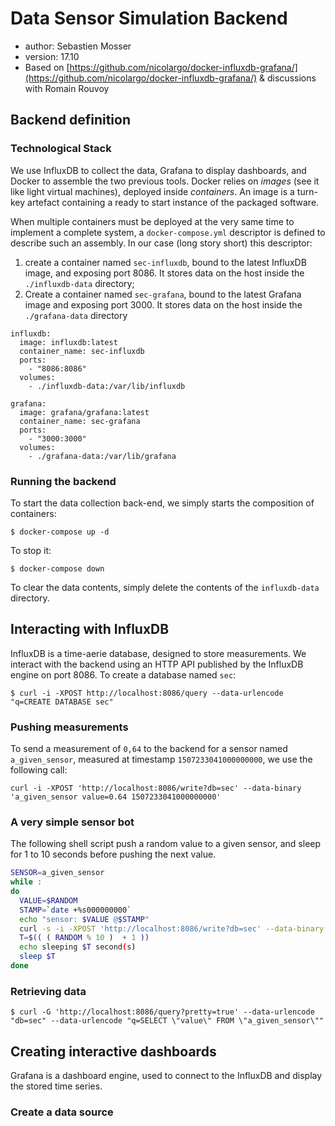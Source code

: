 # Data Sensor Simulation Backend

  * author: Sebastien Mosser
  * version: 17.10
  * Based on [https://github.com/nicolargo/docker-influxdb-grafana/](https://github.com/nicolargo/docker-influxdb-grafana/) & discussions with Romain Rouvoy


## Backend definition

### Technological Stack
  
We use InfluxDB to collect the data, Grafana to display dashboards, and Docker to assemble the two previous tools. Docker relies on _images_ (see it like light virtual machines), deployed inside _containers_. An image is a turn-key artefact containing a ready to start instance of the packaged software.

 When multiple containers must be deployed at the very same time to implement a complete system, a `docker-compose.yml` descriptor is defined to describe such an assembly. In our case (long story short) this descriptor:

  1. create a container named `sec-influxdb`, bound to the latest InfluxDB image, and exposing port 8086. It stores data on the host inside the `./influxdb-data` directory;
  2. Create a container named `sec-grafana`, bound to the latest Grafana image and exposing port 3000. It stores data on the host inside the `./grafana-data` directory

```docker
influxdb:
  image: influxdb:latest
  container_name: sec-influxdb
  ports:
    - "8086:8086"
  volumes:
    - ./influxdb-data:/var/lib/influxdb

grafana:
  image: grafana/grafana:latest
  container_name: sec-grafana
  ports:
    - "3000:3000"
  volumes:
    - ./grafana-data:/var/lib/grafana
```   
  
### Running the backend

To start the data collection back-end, we simply starts the composition of containers:

```
$ docker-compose up -d
```

To stop it:

```
$ docker-compose down
```

To clear the data contents, simply delete the contents of the `influxdb-data` directory. 

## Interacting with InfluxDB

InfluxDB is a time-aerie database, designed to store measurements. We interact with the backend using an HTTP API published by the InfluxDB engine on port 8086. To create a database named `sec`:

```
$ curl -i -XPOST http://localhost:8086/query --data-urlencode "q=CREATE DATABASE sec"
```

### Pushing measurements

To send a measurement of `0,64` to the backend for a sensor named `a_given_sensor`, measured at timestamp `1507233041000000000`, we use the following call:

```
curl -i -XPOST 'http://localhost:8086/write?db=sec' --data-binary 'a_given_sensor value=0.64 1507233041000000000'
```

### A very simple sensor bot

The following shell script push a random value to a given sensor, and sleep for 1 to 10 seconds before pushing the next value.

```bash
SENSOR=a_given_sensor
while :
do 
  VALUE=$RANDOM
  STAMP=`date +%s000000000`
  echo "sensor: $VALUE @$STAMP"
  curl -s -i -XPOST 'http://localhost:8086/write?db=sec' --data-binary "$SENSOR value=$VALUE $STAMP"
  T=$(( ( RANDOM % 10 )  + 1 ))
  echo sleeping $T second(s) 
  sleep $T
done
```

### Retrieving data


```
$ curl -G 'http://localhost:8086/query?pretty=true' --data-urlencode "db=sec" --data-urlencode "q=SELECT \"value\" FROM \"a_given_sensor\""
```

## Creating interactive dashboards

Grafana is a dashboard engine, used to connect to the InfluxDB and display the stored time series.

### Create a data source



